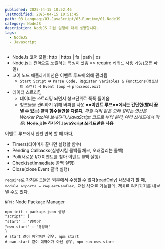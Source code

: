 ```yaml
---
published: 2025-04-15 10:52:46
lastModified: 2025-04-15 10:51:45
path: 03.Language/03.JavaScript/03.Runtime/01.NodeJS
category: NodeJS
description: NodeJS 기본 실행에 대해 설명합니다.
tags:
  - NodeJS
  - Javascript
---
```

- NodeJs 코어 모듈: http | https | fs | path | os
- Node.js는 전역으로 노출하는 특성이 있음 => require 키워드 사용 가능(모든 파일)
- 코어 노드 애플리케이션은 이벤트 루프에 의해 관리됨 
	- `Start Script` => `Parse Code, Register Variables & Functions(컴포넌트 스캔?)` => `Event loop` => `proccess.exit`
- 데이터 스트리밍
	- 데이터는 스트리밍 되면서 청크단위로 쭉쭉 들어옴
	- 청크들을 관리하기 위해 버퍼를 사용
**==이벤트 루프==에서는 간단한(빨리 끝낼 수 있는) 콜백 함수들만을 다룬다.**
_파일 처리 같은 오래 걸리는 연산은 Worker Pool에 보내진다.(JavaScript 코드로 부터 분리, 여러 쓰레드에서 작동)_
**Node.js는 하나의 JavaScript 쓰레드만을 사용**

이벤트 루프에서 한번 반복 할 때 마다,
- Timers(타이머가 끝나면 실행할 함수)
- Pending Callbacks(실행시킬 콜백들 체크, 오래걸리는 콜백)
- Poll(새로운 I/O 이벤트를 찾아 이벤트 콜백 실행)
- Check(setImmediate 콜백 실행)
- Close(close Event 콜백 실행)

`require`로 가져온 모듈은 외부에서 수정할 수 없다(readOnly)
내보내기 할 때, `module.exports = requestHandler;` 요런 식으로 가능한데, 객체로 여러가지를 내보낼 수도 있다.

`NPM` : Node Package Manager
```
npm init : package.json 생성
"script": {
"start" : "명령어"
"own-start" : "명령어"
}
# start 같이 예약어인 경우, npm start
# own-start 같이 예약어가 아닌 경우, npm run ows-start
```